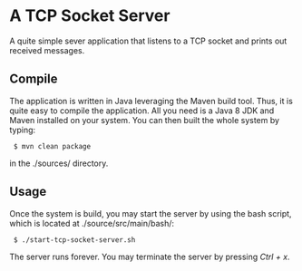 # A TCP Socket Server

A quite simple sever application that listens to a TCP socket and prints out received messages.

## Compile

The application is written in Java leveraging the Maven build tool. Thus, it is quite easy to compile the application. All you need is a Java 8 JDK and Maven installed on your system. You can then built the whole system by typing:

```
 $ mvn clean package
```

in the ./sources/ directory.

## Usage

Once the system is build, you may start the server by using the bash script, which is located at ./source/src/main/bash/:

```
 $ ./start-tcp-socket-server.sh
```

The server runs forever. You may terminate the server by pressing _Ctrl + x_.

